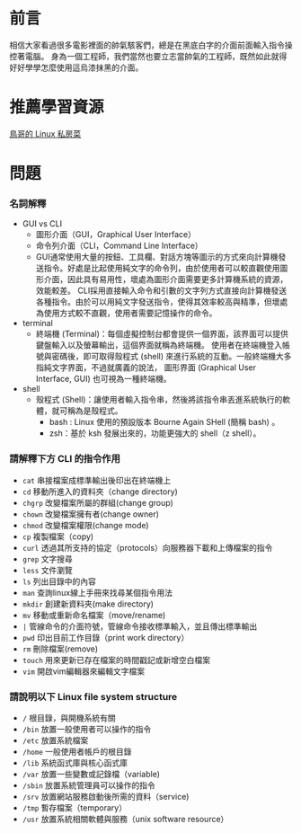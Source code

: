 # 前言
相信大家看過很多電影裡面的帥氣駭客們，總是在黑底白字的介面前面輸入指令操控著電腦。 身為一個工程師，我們當然也要立志當帥氣的工程師，既然如此就得好好學學怎麼使用這烏漆抹黑的介面。

# 推薦學習資源
[鳥哥的 Linux 私房菜](https://linux.vbird.org/linux_basic/centos7/)

# 問題

### 名詞解釋

- GUI vs CLI
  - 圖形介面（GUI，Graphical User Interface）
  - 命令列介面（CLI，Command Line Interface）
  - GUI通常使用大量的按鈕、工具欄、對話方塊等圖示的方式來向計算機發送指令。好處是比起使用純文字的命令列，由於使用者可以較直觀使用圖形介面，因此具有易用性，壞處為圖形介面需要更多計算機系統的資源，效能較差。
CLI採用直接輸入命令和引數的文字列方式直接向計算機發送各種指令。由於可以用純文字發送指令，使得其效率較高與精準，但壞處為使用方式較不直觀，使用者需要記憶操作的命令。
- terminal
  - 終端機 (Terminal)：每個虛擬控制台都會提供一個界面，該界面可以提供鍵盤輸入以及螢幕輸出，這個界面就稱為終端機。 使用者在終端機登入帳號與密碼後，即可取得殼程式 (shell) 來進行系統的互動。一般終端機大多指純文字界面，不過就廣義的說法， 圖形界面 (Graphical User Interface, GUI) 也可視為一種終端機。
- shell
  - 殼程式 (Shell)：讓使用者輸入指令串，然後將該指令串丟進系統執行的軟體，就可稱為是殼程式。
    - bash : Linux 使用的預設版本 Bourne Again SHell (簡稱 bash) 。
    - zsh：基於 ksh 發展出來的，功能更強大的 shell（z shell）。

### 請解釋下方 CLI 的指令作用
    
- `cat`
串接檔案成標準輸出後印出在終端機上
- `cd`
移動所進入的資料夾（change directory)    
- `chgrp`
 改變檔案所屬的群組(change group)
- `chown`
改變檔案擁有者(change owner)
- `chmod`
改變檔案權限(change mode)
- `cp`
複製檔案（copy)
- `curl`
透過其所支持的協定（protocols）向服務器下載和上傳檔案的指令
- `grep`
文字搜尋
- `less`
文件瀏覽
- `ls`
列出目錄中的內容
- `man`
查詢linux線上手冊來找尋某個指令用法
- `mkdir`
 創建新資料夾(make directory)   
- `mv`
移動或重新命名檔案（move/rename) 
- `|`
管線命令的介面符號，管線命令接收標準輸入，並且傳出標準輸出
- `pwd`
印出目前工作目錄（print work directory）
- `rm`
刪除檔案(remove)
- `touch`
用來更新已存在檔案的時間戳記或新增空白檔案
- `vim`
開啟vim編輯器來編輯文字檔案
### 請說明以下 Linux file system structure 

- `/`
根目錄，與開機系統有關
- `/bin`
放置一般使用者可以操作的指令
- `/etc`
放置系統檔案
- `/home`
一般使用者帳戶的根目錄
- `/lib`
系統函式庫與核心函式庫
- `/var`
放置一些變數或記錄檔（variable)
- `/sbin`
放置系統管理員可以操作的指令
- `/srv`
放置網站服務啟動後所需的資料（service)
- `/tmp`
暫存檔案（temporary）
- `/usr`
放置系統相關軟體與服務（unix software resource）
